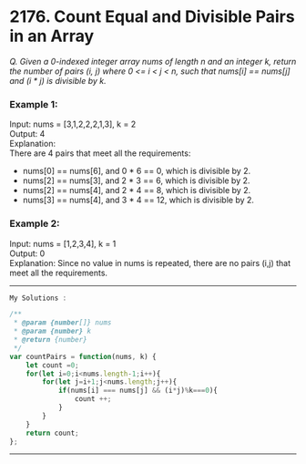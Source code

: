 # 2176. Count Equal and Divisible Pairs in an Array

*Q. Given a 0-indexed integer array nums of length n and an integer k, return the number of pairs (i, j) where 0 <= i < j < n, such that nums[i] == nums[j] and (i * j) is divisible by k.*
 
### Example 1:  
Input: nums = [3,1,2,2,2,1,3], k = 2  
Output: 4  
Explanation:  
There are 4 pairs that meet all the requirements:  
- nums[0] == nums[6], and 0 * 6 == 0, which is divisible by 2.  
- nums[2] == nums[3], and 2 * 3 == 6, which is divisible by 2.  
- nums[2] == nums[4], and 2 * 4 == 8, which is divisible by 2.  
- nums[3] == nums[4], and 3 * 4 == 12, which is divisible by 2.  

### Example 2:  
Input: nums = [1,2,3,4], k = 1  
Output: 0  
Explanation: Since no value in nums is repeated, there are no pairs (i,j) that meet all the requirements.  

-------------------------------------------------------------------------------------------------------------------------
```javascript
My Solutions :

/**
 * @param {number[]} nums
 * @param {number} k
 * @return {number}
 */
var countPairs = function(nums, k) {
    let count =0;
    for(let i=0;i<nums.length-1;i++){
        for(let j=i+1;j<nums.length;j++){
            if(nums[i] === nums[j] && (i*j)%k===0){
                count ++;
            }
        }
    }
    return count;  
};
```
-------------------------------------------------------------------------------------------------------------------------
